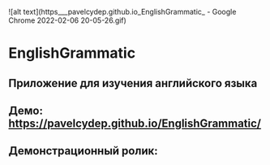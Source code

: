 ![alt text](https___pavelcydep.github.io_EnglishGrammatic_ - Google Chrome 2022-02-06 20-05-26.gif)


# EnglishGrammatic
## Приложение для изучения английского языка
## Демо: https://pavelcydep.github.io/EnglishGrammatic/
## Демонстрационный ролик:
